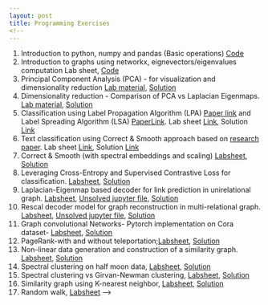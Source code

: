 ```yaml
---
layout: post
title: Programming Exercises
<!--
---
```

1. Introduction to python, numpy and pandas (Basic operations)  [Code](https://colab.research.google.com/drive/16ox0uKrTIH8nPzlRiW38VZBcKljgbRSm?usp=drive_link)
2. Introduction to graphs using networkx, eignevectors/eigenvalues computation Lab sheet, </a> [Code](https://colab.research.google.com/drive/1RxYVackN06v3grIfimR-lynmg465cRBh?usp=drive_link)
3. Principal Component Analysis (PCA) - for visualization and dimensionality reduction [Lab material](https://drive.google.com/file/d/1vagy6Jtfcm30C9ZH1aA1dWDbSxCVW1Sp/view?usp=drive_link), [Solution](https://colab.research.google.com/drive/1DLgQOt6_f2B5YB7_nPwjNcipG3k4yEr3#scrollTo=qb-y1yrk8q3L)
4. Dimensionality reduction - Comparison of PCA vs Laplacian Eigenmaps. [Lab material](https://drive.google.com/file/d/11ovahVEaBrrY1OaPkPHXordTL1wUdtj6/view?usp=drive_link), [Solution](https://drive.google.com/file/d/1XC1O1ZBp2pXvD8DvQ6UAAGdF7QnWB2TY/view?usp=drive_link)
5. Classification using Label Propagation Algorithm (LPA) [Paper link](https://citeseerx.ist.psu.edu/document?repid=rep1&type=pdf&doi=8a6a114d699824b678325766be195b0e7b564705) and Label Spreading Algorithm (LSA) [PaperLink](https://proceedings.neurips.cc/paper_files/paper/2003/file/87682805257e619d49b8e0dfdc14affa-Paper.pdf). Lab sheet [Link](https://drive.google.com/file/d/1dCTK6e3pcGn9AdgtoJV-4kf8tTX-7L6A/view?usp=sharing), Solution [Link](https://colab.research.google.com/drive/1Ga3aayQcq9Hw7-_8reOdtWrDw6FNfOku?usp=drive_link)
6. Text classification using Correct & Smooth approach based on [research paper](https://arxiv.org/pdf/2010.13993). Lab sheet [Link](https://drive.google.com/file/d/18Vk3OKHrKlCOb1T31rh99d5oNN2tdYBZ/view?usp=sharing), Solution [Link](https://colab.research.google.com/drive/1E10YlLoGfvTty1wqgmcMS4PncWhhRwGI?usp=drive_link)
7. Correct & Smooth (with spectral embeddings and scaling) [Labsheet](https://drive.google.com/file/d/1fl2bfZnB3XCLt5AQnCrrdHoJzyaKPbtV/view?usp=drive_link), [Solution](https://colab.research.google.com/drive/1WfCFRG4MsmruZgOCPKFbU2zNxQHT-csB?usp=drive_link)
8. Leveraging Cross-Entropy and Supervised Contrastive Loss for classification. [Labsheet](https://drive.google.com/file/d/1-EOJgBlm_427rJwbNtrzVD6hWCycLUXz/view?usp=drive_link), [Solution](https://colab.research.google.com/drive/17OeLTbSMy91dgR62RO_rbrhLdUGg0Ql8?usp=drive_link)
9. Laplacian-Eigenmap based decoder for link prediction in unirelational graph. [Labsheet](https://drive.google.com/file/d/1jVVG9VXV1Vrp798ZXCPUYtJawbQCr00X/view?usp=drive_link), [Unsolved jupyter file](https://colab.research.google.com/drive/15pGsmQ6Tswe7II0XaxgSCSdpZ6BwoSZl#scrollTo=sM8MYg-EyJkx), [Solution](https://colab.research.google.com/drive/1WeiUX-IJUj1DgtWi_gkMALMCNPjcl3eR)
10. Rescal decoder model for graph reconstruction in multi-relational graph. [Labsheet](https://drive.google.com/file/d/1QIEDeDNnfKgI5xJglAuHXtK5oGM3c1Kf/view?usp=drive_link), [Unsolved jupyter file](https://drive.google.com/file/d/19ZUKWp32thcFK_9WjbuXK0jEXmTtq6vG/view?usp=drive_link), [Solution](https://colab.research.google.com/drive/1dGgW9H7-intJrZoTs1wK_ZgQ6FoRmidF)
11. Graph convolutional Networks- Pytorch implementation on Cora dataset- [Labsheet](https://colab.research.google.com/drive/17_9kOEjXLUB-jujuusdLy5kHEE8B8j6_?usp=drive_link), [Solution](https://colab.research.google.com/drive/11C5cLYFFHkN0cVAaKGmUgdtOoPHZTXng?usp=drive_link)
12. PageRank-with and without teleportation;[Labsheet](https://docs.google.com/document/d/1pvG7QohH_fSxzQbTS2MJAzMG1eDs9SrU/edit?usp=drive_link&ouid=113751478777075878407&rtpof=true&sd=true), [Solution](https://colab.research.google.com/drive/1pxOzcOo1FCBx9cBimgx15NgImWM4id5m)
13. Non-linear data generation and construction of a similarity graph. [Labsheet](https://docs.google.com/document/d/1qKjgIuTDM81wBv3kFgszlJTwgIuwxWkN/edit?usp=drive_link&ouid=113751478777075878407&rtpof=true&sd=true), [Solution](https://colab.research.google.com/drive/1Xkx_Tgh4yhHuKc44U6p5oln7F80Cglh9)
14. Spectral clustering on half moon data, [Labsheet](https://docs.google.com/document/d/1YISfgye6BNgklo-upjidLF9U9tyUrYV2/edit?usp=drive_link&ouid=113751478777075878407&rtpof=true&sd=true), [Solution](https://colab.research.google.com/drive/1UQ1wC42IZrQbePI1Eg17LnYOAR751RYi?usp=drive_link)
15. Spectral clustering vs Girvan-Newman clustering, [Labsheet](https://colab.research.google.com/drive/1hrZLmyc6FFP8_MAycSIs2BId3djmqM4P?usp=drive_link), [Solution](https://colab.research.google.com/drive/1uCOmN3LScSaL0Gmxcz-UhaUS2v6SVveo)
16. Similarity graph using K-nearest neighbor, [Labsheet](https://drive.google.com/file/d/1pEd8URfai-w7dilRRXUITK5YJ8jGpZLQ/view?usp=drive_link), [Solution](https://colab.research.google.com/drive/1kPDVVhHz6fua9Phle3IJK9IUOwbqcwqS)
17. Random walk, [Labsheet](https://drive.google.com/file/d/1p88WJnjSRbLyMVHfPW3Os5DSqP1L-r_q/view?usp=drive_link)
    -->
<!--
4. Introduction to graphs using networkx, eignevectors/eigenvalues computation <a href="./l1.pdf" target="_blank"> Lab sheet, </a> [Code](https://colab.research.google.com/drive/1u0D63QsAp1eq8OdvhYxmzHLx8qGwq67b)
5. Graph laplacian and connected components <a href="./l2.pdf" target="_blank">Lab sheet</a>, [Code](https://colab.research.google.com/drive/1pt1MbCUynFPaXQ4HuzU45510BJB_F7_v)
6. Pagerank and teleportation <a href="./l3.pdf" target="_blank">Lab sheet</a>, [Code](https://colab.research.google.com/drive/1KIvKkA4m1yZXdV3szFI-mx2S2mc5mmGK)
7. Non-linear data generation <a href="./l4.pdf" target="_blank">Lab sheet</a>, [Code](https://colab.research.google.com/drive/1Xkx_Tgh4yhHuKc44U6p5oln7F80Cglh9)
8. Similarity graphs using k-NN <a href="./l5.pdf" target="_blank">Lab sheet</a>, [Code](https://colab.research.google.com/drive/1UQ1wC42IZrQbePI1Eg17LnYOAR751RYi)
9. Node class prediction using label spreading <a href="./l6.pdf" target="_blank">Lab sheet</a>, [Code](https://colab.research.google.com/drive/1XZZCmjVUX1rV00V9G6Yc9Ul9rXDFCT1Y)
10. Node class prediction using label propagation <a href="./l7.pdf" target="_blank">Lab sheet</a>, [Code](https://colab.research.google.com/drive/15n1PZslwjG7UwNHJa0r1uYOy-U4SFIPy)
11. Spectral vs Girvan Newman Clustering [Code](https://drive.google.com/file/d/1BDQAzGhpMiD-tmhYE0x2BJwuTxv5gnhq/view?usp=drive_link)
12. Feature learning with Laplacian Eigenmap [Code](https://colab.research.google.com/drive/1z8i7trlTlQp4YCLPfDeljtoEoj1vZANT)
13. Multi-relational graph encoder-decoder <a href="./l10.pdf" target="_blank">Lab sheet</a>, [Code](https://colab.research.google.com/drive/1ucLN3ba90ouIS6lY9KbVaiz6FaTP4QzM)
-->
